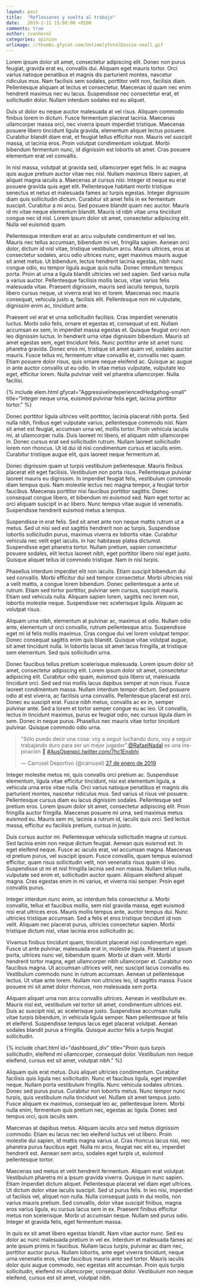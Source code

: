 ```yaml
---
layout: post
title:  "Reflexiones y vuelta al trabajo"
date:   2019-1-11 15:00:00 +0100
comments: true
author: ivanheral
categories: opinion
urlimage: //thumbs.gfycat.com/UntimelyTotalDassie-small.gif
---
```


Lorem ipsum dolor sit amet, consectetur adipiscing elit. Donec non purus feugiat, gravida erat eu, convallis dui. Aliquam eget mauris tortor. Orci varius natoque penatibus et magnis dis parturient montes, nascetur ridiculus mus. Nam facilisis sem sodales, porttitor velit non, facilisis diam. Pellentesque aliquam at lectus et consectetur. Maecenas id quam nec enim hendrerit maximus nec eu lacus. Suspendisse nec consectetur erat, et sollicitudin dolor. Nullam interdum sodales est eu aliquet.

Duis ut dolor eu neque auctor malesuada at vel risus. Aliquam commodo finibus lorem in dictum. Fusce fermentum placerat lacinia. Maecenas ullamcorper massa orci, nec viverra ipsum imperdiet tristique. Maecenas posuere libero tincidunt ligula gravida, elementum aliquet lectus posuere. Curabitur blandit diam erat, et feugiat tellus efficitur non. Mauris vel suscipit massa, ut lacinia eros. Proin volutpat condimentum volutpat. Morbi bibendum fermentum nunc, id dignissim est lobortis sit amet. Cras posuere elementum erat vel convallis.

In nisl massa, volutpat at gravida sed, ullamcorper eget felis. In ac magna quis augue pretium auctor vitae nec nisl. Nullam maximus libero sapien, at aliquet magna iaculis a. Maecenas at cursus nisi. Integer id neque eu erat posuere gravida quis eget elit. Pellentesque habitant morbi tristique senectus et netus et malesuada fames ac turpis egestas. Integer dignissim diam quis sollicitudin dictum. Curabitur sit amet felis in ex fermentum suscipit. Curabitur a mi arcu. Sed posuere blandit quam nec auctor. Mauris id mi vitae neque elementum blandit. Mauris id nibh vitae urna tincidunt congue nec id nisl. Lorem ipsum dolor sit amet, consectetur adipiscing elit. Nulla vel euismod quam.

Pellentesque interdum erat ac arcu vulputate condimentum et vel leo. Mauris nec tellus accumsan, bibendum mi vel, fringilla sapien. Aenean orci dolor, dictum id nisl vitae, tristique vestibulum arcu. Mauris ultrices, eros at consectetur sodales, arcu odio ultrices nunc, eget maximus mauris augue sit amet metus. Ut bibendum, lectus hendrerit lacinia egestas, nibh nunc congue odio, eu tempor ligula augue quis nulla. Donec interdum tempus porta. Proin at urna a ligula blandit ultricies vel sed sapien. Sed varius nulla a varius auctor. Pellentesque facilisis mollis lacus, vitae varius felis malesuada vitae. Praesent dignissim, mauris sed iaculis tempus, turpis libero cursus neque, ut viverra erat leo et lorem. Maecenas nec mauris consequat, vehicula justo a, facilisis elit. Pellentesque non mi vulputate, dignissim enim ac, tincidunt ante.

Praesent vel erat et urna sollicitudin facilisis. Cras imperdiet venenatis luctus. Morbi odio felis, ornare et egestas et, consequat ut est. Nullam accumsan ex sem, in imperdiet massa egestas et. Quisque feugiat orci non leo dignissim luctus. In hendrerit urna vitae dignissim bibendum. Mauris sit amet egestas sem, eget tincidunt felis. Nunc porttitor ante sit amet nunc pharetra gravida. Donec eros mi, tristique sit amet quam vel, sodales auctor mauris. Fusce tellus mi, fermentum vitae convallis et, convallis nec quam. Etiam posuere dolor risus, quis ornare neque eleifend ac. Quisque ac augue in ante auctor convallis ut eu odio. In vitae metus vulputate, vulputate leo eget, efficitur lorem. Nulla pulvinar velit vel pharetra ullamcorper. Nulla facilisi.

{% include elem.html gfycat="AggressiveInexperiencedHedgehog-small" title="Integer neque urna, euismod pulvinar felis eget, lacinia porttitor tortor." %}

Donec porttitor ligula ultrices velit porttitor, lacinia placerat nibh porta. Sed nulla nibh, finibus eget vulputate varius, pellentesque commodo nisl. Nam sit amet est feugiat, accumsan urna vel, mollis tortor. Proin vehicula iaculis mi, at ullamcorper nulla. Duis laoreet mi libero, et aliquam nibh ullamcorper in. Donec cursus erat sed sollicitudin rutrum. Nullam laoreet sollicitudin lorem non rhoncus. Ut id dui id nisi condimentum cursus et iaculis enim. Curabitur tristique augue elit, quis laoreet neque fermentum at.

Donec dignissim quam ut turpis vestibulum pellentesque. Mauris finibus placerat elit eget facilisis. Vestibulum non porta risus. Pellentesque pulvinar laoreet mauris eu dignissim. In imperdiet feugiat felis, vestibulum commodo diam tempus quis. Nam molestie lectus nec magna tempor, a feugiat tortor faucibus. Maecenas porttitor nisi faucibus porttitor sagittis. Donec consequat congue libero, et bibendum mi euismod sed. Nam eget tortor ac orci aliquam suscipit in ac libero. Nunc tempus vitae augue id venenatis. Suspendisse hendrerit euismod metus a tempus.

Suspendisse in erat felis. Sed sit amet ante non neque mattis rutrum ut a metus. Sed ut nisi sed est sagittis hendrerit non ac turpis. Suspendisse lobortis sollicitudin purus, maximus viverra ex lobortis vitae. Curabitur vehicula nec velit eget iaculis. In hac habitasse platea dictumst. Suspendisse eget pharetra tortor. Nullam pretium, sapien consectetur posuere sodales, elit lectus laoreet nibh, eget porttitor libero nisl eget justo. Quisque aliquet tellus id commodo tristique. Nam in nisl turpis.

Phasellus interdum imperdiet elit non iaculis. Etiam suscipit bibendum dui sed convallis. Morbi efficitur dui sed tempor consectetur. Morbi ultricies nisl a velit mattis, a congue lorem bibendum. Donec pellentesque a ante ut rutrum. Etiam sed tortor porttitor, pulvinar sem cursus, suscipit mauris. Etiam sed vehicula nulla. Aliquam sapien lorem, sagittis nec lorem non, lobortis molestie neque. Suspendisse nec scelerisque ligula. Aliquam ac volutpat risus.

Aliquam urna nibh, elementum at pulvinar ac, maximus at odio. Nullam odio ante, elementum ut orci convallis, rutrum pellentesque arcu. Suspendisse eget mi id felis mollis maximus. Cras congue dui vel lorem volutpat tempor. Donec consequat sagittis enim quis blandit. Quisque vitae volutpat augue, sit amet tincidunt nulla. In lobortis lacus sit amet lacus fringilla, at tristique sem elementum. Sed quis sollicitudin urna.

Donec faucibus tellus pretium scelerisque malesuada. Lorem ipsum dolor sit amet, consectetur adipiscing elit. Lorem ipsum dolor sit amet, consectetur adipiscing elit. Curabitur odio quam, euismod quis libero ut, malesuada tincidunt orci. Sed sed nisi mollis lacus dapibus semper at non risus. Fusce laoreet condimentum massa. Nullam interdum tempor dictum. Sed posuere odio at est viverra, ac facilisis urna convallis. Pellentesque placerat est orci. Donec eu suscipit erat. Fusce nibh metus, convallis ac ex in, semper pulvinar ante. Sed a lorem et tortor semper congue eu ac leo. Ut convallis, lectus in tincidunt maximus, purus ex feugiat odio, nec cursus ligula diam in sem. Donec in neque purus. Phasellus nec mauris vitae tortor tincidunt pulvinar. Quisque commodo odio urna.

<blockquote class="twitter-tweet" data-lang="es"><p lang="es" dir="ltr">&quot;Sólo puedo decir una cosa: voy a seguir luchando duro, voy a seguir trabajando duro para ser un mejor jugador&quot;.<a href="https://twitter.com/RafaelNadal?ref_src=twsrc%5Etfw">@RafaelNadal</a> es una inspiración 🙏 <a href="https://twitter.com/hashtag/AusOpen?src=hash&amp;ref_src=twsrc%5Etfw">#AusOpen</a><a href="https://t.co/7hc1Enxbhi">pic.twitter.com/7hc1Enxbhi</a></p>&mdash; Carrusel Deportivo (@carrusel) <a href="https://twitter.com/carrusel/status/1089484425480622082?ref_src=twsrc%5Etfw">27 de enero de 2019</a></blockquote>
<script async src="https://platform.twitter.com/widgets.js" charset="utf-8"></script>

Integer molestie metus mi, quis convallis orci pretium ac. Suspendisse elementum, ligula vitae efficitur tincidunt, nisi est elementum ligula, a vehicula urna eros vitae nulla. Orci varius natoque penatibus et magnis dis parturient montes, nascetur ridiculus mus. Sed varius ut risus vel posuere. Pellentesque cursus diam eu lacus dignissim sodales. Pellentesque sed pretium eros. Lorem ipsum dolor sit amet, consectetur adipiscing elit. Proin fringilla auctor fringilla. Maecenas posuere mi urna, sed maximus metus euismod eu. Mauris sem mi, lacinia a rutrum id, iaculis quis orci. Sed lectus massa, efficitur eu facilisis pretium, cursus in justo.

Duis cursus auctor mi. Pellentesque vehicula sollicitudin magna ut cursus. Sed lacinia enim non neque dictum feugiat. Aenean quis euismod est. In eget eleifend neque. Fusce ac iaculis erat, vel accumsan magna. Maecenas id pretium purus, vel suscipit ipsum. Fusce convallis, quam tempus euismod efficitur, quam risus sollicitudin velit, non venenatis risus quam id leo. Suspendisse ut mi et nisl fringilla lacinia sed non massa. Nullam tellus nulla, vulputate sed enim et, sollicitudin auctor quam. Aliquam eleifend aliquet magna. Cras egestas enim in mi varius, et viverra nisi semper. Proin eget convallis purus.

Integer interdum nunc enim, ac interdum felis consectetur a. Morbi convallis, tellus et faucibus mollis, sem nisl gravida massa, eget euismod nisi erat ultrices eros. Mauris mollis tempus ante, auctor tempus dui. Nunc ultricies tristique accumsan. Sed a felis et eros tristique tincidunt id non velit. Aliquam nec placerat purus, ultricies consectetur sapien. Morbi tristique dictum nisl, vitae lacinia eros sollicitudin ac.

Vivamus finibus tincidunt quam, tincidunt placerat nisl condimentum eget. Fusce ut ante pulvinar, malesuada erat in, molestie ligula. Praesent ut ipsum porta, ultrices nunc vel, bibendum quam. Morbi ut diam velit. Morbi hendrerit tortor magna, eget ullamcorper nibh ullamcorper et. Curabitur non faucibus magna. Ut accumsan ultrices velit, nec suscipit lacus convallis eu. Vestibulum commodo nunc in rutrum accumsan. Aenean ut pellentesque lectus. Ut vitae ante lorem. Nullam non ultricies leo, id sagittis massa. Fusce posuere mi sit amet dolor rhoncus, non malesuada sem porta.

Aliquam aliquet urna non arcu convallis ultrices. Aenean in vestibulum ex. Mauris nisl est, vestibulum vel tortor sit amet, condimentum ultrices est. Duis ac suscipit nisl, ac scelerisque justo. Suspendisse accumsan nulla vitae turpis bibendum, in vehicula ligula semper. Nam pellentesque at felis et eleifend. Suspendisse tempus lacus eget placerat volutpat. Aenean sodales blandit purus a fringilla. Quisque auctor felis a turpis feugiat sollicitudin.

{% include chart.html id="dashboard_div" title="Proin quis turpis sollicitudin, eleifend mi ullamcorper, consequat dolor. Vestibulum non neque eleifend, cursus est sit amet, volutpat nibh." %}

Aliquam quis erat metus. Duis aliquet ultricies condimentum. Curabitur facilisis quis ligula nec sollicitudin. Nunc et faucibus ligula, eget imperdiet neque. Nullam porta vestibulum fringilla. Nunc vehicula sodales ultrices. Donec sed purus purus. Curabitur non lobortis metus. Nunc tempor nunc turpis, quis vestibulum nulla tincidunt vel. Nullam sit amet tempus justo. Fusce aliquam ex maximus, consequat leo ac, pellentesque lorem. Morbi nulla enim, fermentum quis pretium nec, egestas ac ligula. Donec sed tempus orci, quis iaculis sem.

Maecenas at dapibus metus. Aliquam iaculis arcu sed metus dignissim commodo. Etiam eu lacus nec leo eleifend luctus vel ut libero. Proin molestie dui sapien, id mattis magna varius ut. Cras rhoncus lacus nisi, nec pharetra purus faucibus eget. Nulla mi arcu, feugiat nec elit eu, imperdiet hendrerit est. Aenean sem arcu, sodales eget turpis ut, euismod pellentesque tortor.

Maecenas sed metus et velit hendrerit fermentum. Aliquam erat volutpat. Vestibulum pharetra mi a ipsum gravida viverra. Quisque in nunc sapien. Etiam imperdiet dictum aliquet. Pellentesque placerat vel diam eget ultrices. Ut dictum dolor vitae iaculis suscipit. Sed ut purus felis. In leo nisi, imperdiet ut facilisis vel, aliquet non nulla. Nulla consequat justo in dui mollis, non varius mauris pretium. Sed convallis, dolor vitae suscipit finibus, magna eros varius ligula, eu cursus lacus sem in ex. Praesent finibus efficitur metus non scelerisque. Morbi ut accumsan neque. Nullam sed purus odio. Integer et gravida felis, eget fermentum massa.

In quis ex sit amet libero egestas blandit. Nam vitae auctor nunc. Sed eu dolor ac nunc malesuada pretium in vel ex. Interdum et malesuada fames ac ante ipsum primis in faucibus. Nullam lacus turpis, pulvinar ac diam nec, porttitor auctor purus. Nullam lobortis, ante eget viverra tincidunt, neque urna venenatis eros, vitae faucibus mauris ante sed tortor. Mauris iaculis dolor quis augue commodo, nec egestas elit accumsan. Proin quis turpis sollicitudin, eleifend mi ullamcorper, consequat dolor. Vestibulum non neque eleifend, cursus est sit amet, volutpat nibh.